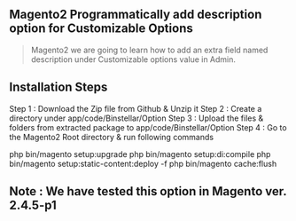 ## Magento2 Programmatically add description option for Customizable Options

> Magento2 we are going to learn how to add an extra field named description under Customizable options value in Admin.

## Installation Steps

Step 1 : Download the Zip file from Github & Unzip it
Step 2 : Create a directory under app/code/Binstellar/Option
Step 3 : Upload the files & folders from extracted package to app/code/Binstellar/Option
Step 4 : Go to the Magento2 Root directory & run following commands

php bin/magento setup:upgrade 
php bin/magento setup:di:compile
php bin/magento setup:static-content:deploy -f
php bin/magento cache:flush


## Note : We have tested this option in Magento ver. 2.4.5-p1